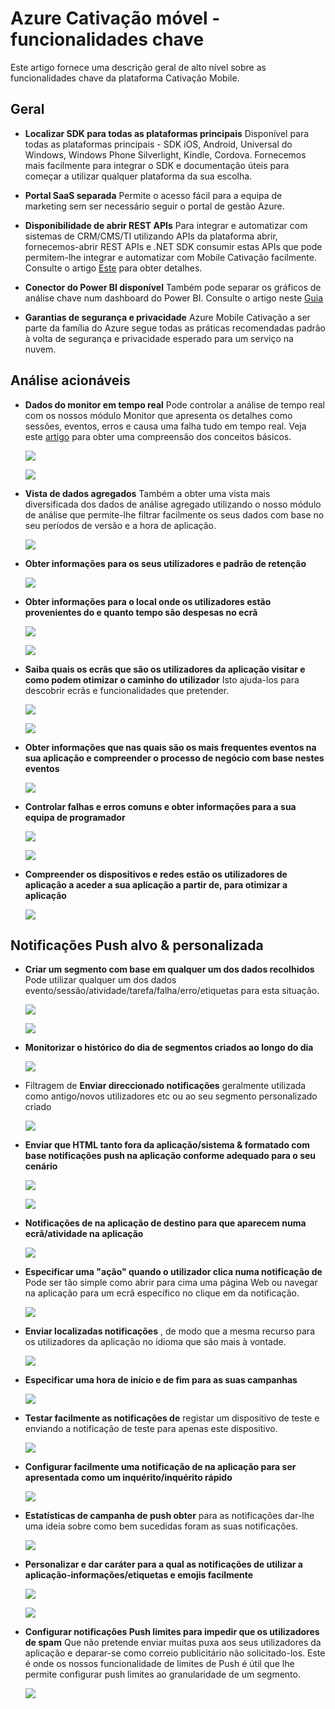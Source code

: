 <properties
    pageTitle="Azure Cativação móvel - funcionalidades chave"
    description="Descreve as funcionalidades principais do Azure Mobile Cativação"
    services="mobile-engagement"
    documentationCenter="mobile" 
    authors="piyushjo" 
    manager="erikre" 
    editor="" />

<tags
    ms.service="mobile-engagement"
    ms.workload="mobile"
    ms.tgt_pltfrm="na"
    ms.devlang="na"
    ms.topic="article"
    ms.date="08/19/2016"
    ms.author="piyushjo" />

# <a name="azure-mobile-engagement---key-features"></a>Azure Cativação móvel - funcionalidades chave

Este artigo fornece uma descrição geral de alto nível sobre as funcionalidades chave da plataforma Cativação Mobile. 

## <a name="general"></a>**Geral**

- **Localizar SDK para todas as plataformas principais** Disponível para todas as plataformas principais - SDK iOS, Android, Universal do Windows, Windows Phone Silverlight, Kindle, Cordova. Fornecemos mais facilmente para integrar o SDK e documentação úteis para começar a utilizar qualquer plataforma da sua escolha. 

- **Portal SaaS separada** Permite o acesso fácil para a equipa de marketing sem ser necessário seguir o portal de gestão Azure. 

- **Disponibilidade de abrir REST APIs** Para integrar e automatizar com sistemas de CRM/CMS/TI utilizando APIs da plataforma abrir, fornecemos-abrir REST APIs e .NET SDK consumir estas APIs que pode permitem-lhe integrar e automatizar com Mobile Cativação facilmente. Consulte o artigo [Este](mobile-engagement-api-authentication.md) para obter detalhes. 

- **Conector do Power BI disponível** Também pode separar os gráficos de análise chave num dashboard do Power BI. Consulte o artigo neste [Guia](https://powerbi.microsoft.com/en-us/documentation/powerbi-content-pack-azure-mobile/)

- **Garantias de segurança e privacidade** Azure Mobile Cativação a ser parte da família do Azure segue todas as práticas recomendadas padrão à volta de segurança e privacidade esperado para um serviço na nuvem.

## <a name="actionable-analytics"></a>**Análise acionáveis**

- **Dados do monitor em tempo real** Pode controlar a análise de tempo real com os nossos módulo Monitor que apresenta os detalhes como sessões, eventos, erros e causa uma falha tudo em tempo real. Veja este [artigo](mobile-engagement-concepts.md) para obter uma compreensão dos conceitos básicos. 

    ![][1]

    ![][2]      

- **Vista de dados agregados** Também a obter uma vista mais diversificada dos dados de análise agregado utilizando o nosso módulo de análise que permite-lhe filtrar facilmente os seus dados com base no seu períodos de versão e a hora de aplicação.

    ![][3]      

- **Obter informações para os seus utilizadores e padrão de retenção**

    ![][4]      

- **Obter informações para o local onde os utilizadores estão provenientes do e quanto tempo são despesas no ecrã**

    ![][5]      
    
    ![][6]      

- **Saiba quais os ecrãs que são os utilizadores da aplicação visitar e como podem otimizar o caminho do utilizador** Isto ajuda-los para descobrir ecrãs e funcionalidades que pretender.

    ![][7]      
    
    ![][8]      

- **Obter informações que nas quais são os mais frequentes eventos na sua aplicação e compreender o processo de negócio com base nestes eventos** 

    ![][9]  

- **Controlar falhas e erros comuns e obter informações para a sua equipa de programador**

    ![][10]     
    
    ![][11] 

- **Compreender os dispositivos e redes estão os utilizadores de aplicação a aceder a sua aplicação a partir de, para otimizar a aplicação** 

    ![][12] 
    
## <a name="targeted--personalized-push-notifications"></a>**Notificações Push alvo & personalizada**

- **Criar um segmento com base em qualquer um dos dados recolhidos** Pode utilizar qualquer um dos dados evento/sessão/atividade/tarefa/falha/erro/etiquetas para esta situação.

    ![][13]

    ![][14]     

- **Monitorizar o histórico do dia de segmentos criados ao longo do dia**

    ![][15] 

- Filtragem de **Enviar direccionado notificações** geralmente utilizada como antigo/novos utilizadores etc ou ao seu segmento personalizado criado

    ![][16] 

- **Enviar que HTML tanto fora da aplicação/sistema & formatado com base notificações push na aplicação conforme adequado para o seu cenário**

    ![][17] 

    ![][18] 

- **Notificações de na aplicação de destino para que aparecem numa ecrã/atividade na aplicação**

    ![][19] 

- **Especificar uma "ação" quando o utilizador clica numa notificação de** Pode ser tão simple como abrir para cima uma página Web ou navegar na aplicação para um ecrã específico no clique em da notificação. 

    ![][20]
    
- **Enviar localizadas notificações** , de modo que a mesma recurso para os utilizadores da aplicação no idioma que são mais à vontade. 

    ![][21] 

- **Especificar uma hora de início e de fim para as suas campanhas** 

    ![][22] 

- **Testar facilmente as notificações de** registar um dispositivo de teste e enviando a notificação de teste para apenas este dispositivo.

    ![][23] 

- **Configurar facilmente uma notificação de na aplicação para ser apresentada como um inquérito/inquérito rápido**  

    ![][24]
    
- **Estatísticas de campanha de push obter** para as notificações dar-lhe uma ideia sobre como bem sucedidas foram as suas notificações.

    ![][25] 

- **Personalizar e dar caráter para a qual as notificações de utilizar a aplicação-informações/etiquetas e emojis facilmente** 

    ![][26] 

    ![][27] 

- **Configurar notificações Push limites para impedir que os utilizadores de spam** Que não pretende enviar muitas puxa aos seus utilizadores da aplicação e deparar-se como correio publicitário não solicitado-los. Este é onde os nossos funcionalidade de limites de Push é útil que lhe permite configurar push limites ao granularidade de um segmento. 

    ![][28]         

<!-- Images -->
[1]: ./media/mobile-engagement-key-features/monitor1.png
[2]: ./media/mobile-engagement-key-features/monitor2.png
[3]: ./media/mobile-engagement-key-features/analytics-filter.png
[4]: ./media/mobile-engagement-key-features/retention.png
[5]: ./media/mobile-engagement-key-features/analytics-geomap.png
[6]: ./media/mobile-engagement-key-features/analytics-session-length.png
[7]: ./media/mobile-engagement-key-features/analytics-activities.png
[8]: ./media/mobile-engagement-key-features/analytics-userpath.png
[9]: ./media/mobile-engagement-key-features/analytics-events.png
[10]: ./media/mobile-engagement-key-features/analyics-errors.png
[11]: ./media/mobile-engagement-key-features/analyics-errors-details.png
[12]: ./media/mobile-engagement-key-features/technicals.png
[13]: ./media/mobile-engagement-key-features/segment.png
[14]: ./media/mobile-engagement-key-features/segment-creation.png
[15]: ./media/mobile-engagement-key-features/segment-history.png
[16]: ./media/mobile-engagement-key-features/segment-push.png
[17]: ./media/mobile-engagement-key-features/out-of-app.png
[18]: ./media/mobile-engagement-key-features/in-app-push.png
[19]: ./media/mobile-engagement-key-features/push-in-activity.png
[20]: ./media/mobile-engagement-key-features/push-action.png
[21]: ./media/mobile-engagement-key-features/push-languages.png
[22]: ./media/mobile-engagement-key-features/push-timeframe.png
[23]: ./media/mobile-engagement-key-features/push-test.png
[24]: ./media/mobile-engagement-key-features/push-poll.png
[25]: ./media/mobile-engagement-key-features/push-stats.png
[26]: ./media/mobile-engagement-key-features/push_personalized.png
[27]: ./media/mobile-engagement-key-features/push_emoji.png
[28]: ./media/mobile-engagement-key-features/push_limits.png









